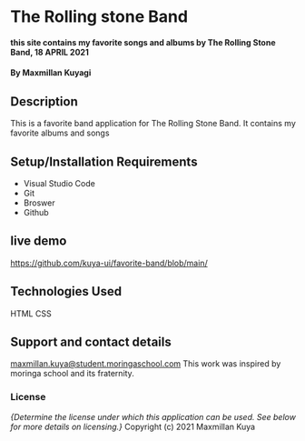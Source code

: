 # The Rolling stone Band
#### this site contains my favorite songs and albums by The Rolling Stone Band, 18 APRIL 2021
#### By **Maxmillan Kuyagi**
## Description
This is a favorite band application for The Rolling Stone Band. It contains my favorite albums and songs
## Setup/Installation Requirements
* Visual Studio Code
* Git
* Broswer
* Github
## live demo
https://github.com/kuya-ui/favorite-band/blob/main/
## Technologies Used
HTML
CSS
## Support and contact details
maxmillan.kuya@student.moringaschool.com
This work was inspired by moringa school and its fraternity.
### License
*{Determine the license under which this application can be used.  See below for more details on licensing.}*
Copyright (c) 2021 Maxmillan Kuya
